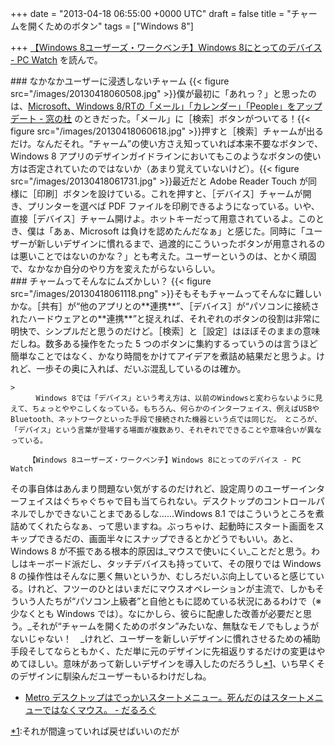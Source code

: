 
+++
date = "2013-04-18 06:55:00 +0000 UTC"
draft = false
title = "チャームを開くためのボタン"
tags = ["Windows 8"]

+++
<a href="http://pc.watch.impress.co.jp/docs/column/win8wb/20130417_596076.html">【Windows 8ユーザーズ・ワークベンチ】Windows 8にとってのデバイス - PC Watch</a> を読んで。

<div class="section">
    ### なかなかユーザーに浸透しないチャーム
    {{< figure src="/images/20130418060508.jpg"  >}}僕が最初に「あれっ？」と思ったのは、<a href="http://www.forest.impress.co.jp/docs/news/20130326_593184.html">Microsoft、Windows 8/RTの「メール」「カレンダー」「People」をアップデート - 窓の杜</a> のときだった。「メール」に［検索］ボタンがついてる！{{< figure src="/images/20130418060618.jpg"  >}}押すと［検索］チャームが出るだけ。なんだそれ。“チャーム”の使い方さえ知っていれば本来不要なボタンで、Windows 8 アプリのデザインガイドラインにおいてもこのようなボタンの使い方は否定されていたのではないか（あまり覚えていないけど）。{{< figure src="/images/20130418061731.jpg"  >}}最近だと Adobe Reader Touch が同様に［印刷］ボタンを設けている。これを押すと、［デバイス］チャームが開き、プリンターを選べば PDF ファイルを印刷できるようになっている。いや、直接［デバイス］チャーム開けよ。ホットキーだって用意されているよ。このとき、僕は「あぁ、Microsoft は負けを認めたんだなぁ」と感じた。同時に「ユーザーが新しいデザインに慣れるまで、過渡的にこういったボタンが用意されるのは悪いことではないのかな？」とも考えた。ユーザーというのは、とかく頑固で、なかなか自分のやり方を変えたがらないらしい。

</div>
<div class="section">
    ### チャームってそんなにムズかしい？
    {{< figure src="/images/20130418061118.png"  >}}そもそもチャームってそんなに難しいかな。［共有］が“他のアプリとの**連携**”、［デバイス］が“パソコンに接続されたハードウェアとの**連携**”と捉えれば、それぞれのボタンの役割は非常に明快で、シンプルだと思うのだけど。［検索］と［設定］はほぼそのままの意味だしね。数多ある操作をたった 5 つのボタンに集約するっていうのは言うほど簡単なことではなく、かなり時間をかけてアイデアを煮詰め結果だと思うよ。けれど、一歩その奥に入れば、だいぶ混乱しているのは確か。

    >
        　Windows 8では「デバイス」という考え方は、以前のWindowsと変わらないように見えて、ちょっとややこしくなっている。もちろん、何らかのインターフェイス、例えばUSBやBluetooth、ネットワークといった手段で接続された機器という点では同じだ。　ところが、「デバイス」という言葉が登場する場面が複数あり、それぞれでできることや意味合いが異なっている。

        【Windows 8ユーザーズ・ワークベンチ】Windows 8にとってのデバイス - PC Watch
    
その事自体はあんまり問題ない気がするのだけれど、設定周りのユーザーインターフェイスはぐちゃぐちゃで目も当てられない。デスクトップのコントロールパネルでしかできないことまであるしな……Windows 8.1 ではこういうところを煮詰めてくれたらなぁ、って思いますね。ぶっちゃけ、起動時にスタート画面をスキップできるだの、画面半々にスナップできるとかどうでもいい。あと、Windows 8 が不振である根本的原因は_マウスで使いにくい_ことだと思う。わしはキーボード派だし、タッチデバイスも持っていて、その限りでは Windows 8 の操作性はそんなに悪く無いというか、むしろだいぶ向上していると感じている。けれど、フツーのひとはいまだにマウスオペレーションが主流で、しかもそういう人たちが“パソコン上級者”と自他ともに認めている状況にあるわけで（※少なくとも Windows では）。なにかしら、彼らに配慮した改善が必要だと思う。_それが“チャームを開くためのボタン”みたいな、無駄なモノでもしょうがないじゃない！　_けれど、ユーザーを新しいデザインに慣れさせるための補助手段そしてならともかく、ただ単に元のデザインに先祖返りするだけの変更はやめてほしい。意味があって新しいデザインを導入したのだろうし<a href="#f-228a46b9" name="fn-228a46b9" title="それが間違っていれば戻せばいいのだが">*1</a>、いち早くそのデザインに馴染んだユーザーもいるわけだしね。

<ul>
<li><a href="https://blog.daruyanagi.jp/entry/2012/06/06/204210">Metro デスクトップはでっかいスタートメニュー。死んだのはスタートメニューではなくマウス。 - だるろぐ</a></li>
</ul>
</div><div class="footnote">
<a href="#fn-228a46b9" name="f-228a46b9" class="footnote-number">*1</a><span class="footnote-delimiter">:</span><span class="footnote-text">それが間違っていれば戻せばいいのだが</span>
</div>

